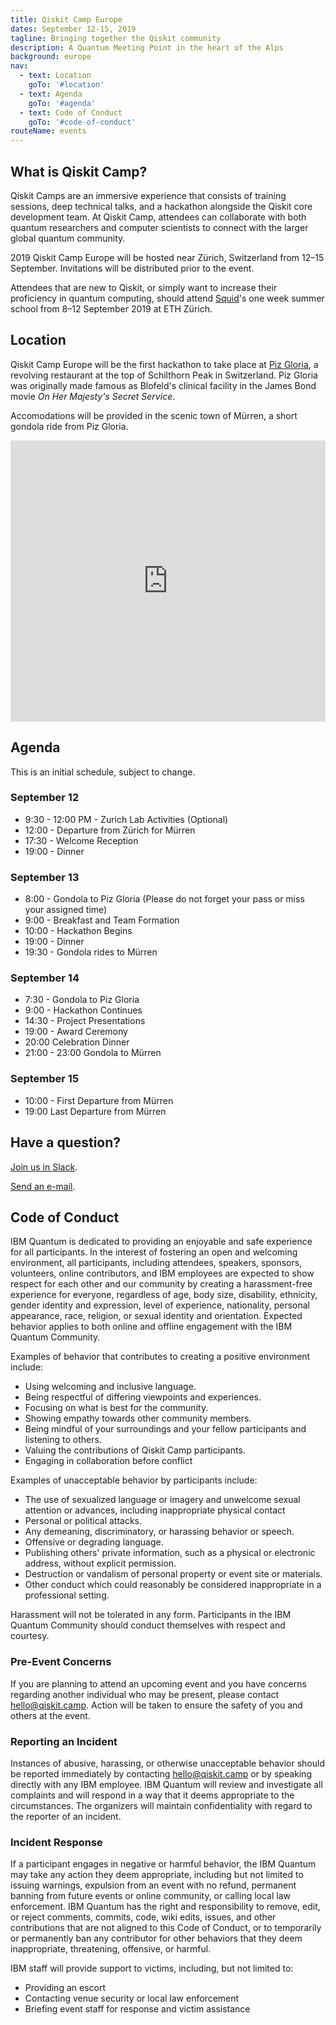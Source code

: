 ```yaml
---
title: Qiskit Camp Europe
dates: September 12-15, 2019
tagline: Bringing together the Qiskit community
description: A Quantum Meeting Point in the heart of the Alps
background: europe
nav:
  - text: Location
    goTo: '#location'
  - text: Agenda
    goTo: '#agenda'
  - text: Code of Conduct
    goTo: '#code-of-conduct'
routeName: events
---
```


## What is Qiskit Camp?

Qiskit Camps are an immersive experience that consists of training sessions, deep technical talks, and a hackathon alongside the Qiskit core development team. At Qiskit Camp, attendees can collaborate with both quantum researchers and computer scientists to connect with the larger global quantum community.

2019 Qiskit Camp Europe will be hosted near Zürich, Switzerland from 12–15 September. Invitations will be distributed prior to the event.

Attendees that are new to Qiskit, or simply want to increase their proficiency in quantum computing, should attend [Squid](https://qid.ethz.ch/)'s one week summer school from 8–12 September 2019 at ETH Zürich.

## Location

Qiskit Camp Europe will be the first hackathon to take place at [Piz Gloria](https://schilthorn.ch/en/Welcome), a revolving restaurant at the top of Schilthorn Peak in Switzerland. Piz Gloria was originally made famous as Blofeld's clinical facility in the James Bond movie _On Her Majesty's Secret Service_.

Accomodations will be provided in the scenic town of Mürren, a short gondola ride from Piz Gloria.

<iframe src="https://www.google.com/maps/embed?pb=!1m14!1m8!1m3!1d43892.612754946545!2d7.850263!3d46.5617639!3m2!1i1024!2i768!4f13.1!3m3!1m2!1s0x478fa0711eae731b%3A0x1d7962d4f9617d61!2sM%C3%BCrren%2C+3825+Lauterbrunnen%2C+Switzerland!5e0!3m2!1sen!2sus!4v1561052610870!5m2!1sen!2sus" width="100%" height="450" frameborder="0" style="border:0" allowfullscreen></iframe>

## Agenda

This is an initial schedule, subject to change.

### September 12

- 9:30 - 12:00 PM - Zurich Lab Activities (Optional)
- 12:00 - Departure from Zürich for Mürren
- 17:30 - Welcome Reception
- 19:00 - Dinner

### September 13

- 8:00 - Gondola to Piz Gloria (Please do not forget your pass or miss your assigned time)
- 9:00 - Breakfast and Team Formation
- 10:00 - Hackathon Begins
- 19:00 - Dinner
- 19:30 - Gondola rides to Mürren

### September 14

- 7:30 - Gondola to Piz Gloria
- 9:00 - Hackathon Continues
- 14:30 - Project Presentations
- 19:00 - Award Ceremony
- 20:00 Celebration Dinner
- 21:00 - 23:00 Gondola to Mürren

### September 15

- 10:00 - First Departure from Mürren
- 19:00 Last Departure from Mürren

## Have a question?

[Join us in Slack](https://qiskit.slack.com/).

[Send an e-mail](mailto:hello@qiskit.camp).

## Code of Conduct

IBM Quantum is dedicated to providing an enjoyable and safe experience for all participants. In the interest of fostering an open and welcoming environment, all participants, including attendees, speakers, sponsors, volunteers, online contributors, and IBM employees are expected to show respect for each other and our community by creating a harassment-free experience for everyone, regardless of age, body size, disability, ethnicity, gender identity and expression, level of experience, nationality, personal appearance, race, religion, or sexual identity and orientation. Expected behavior applies to both online and offline engagement with the IBM Quantum Community.

Examples of behavior that contributes to creating a positive environment include:

- Using welcoming and inclusive language.
- Being respectful of differing viewpoints and experiences.
- Focusing on what is best for the community.
- Showing empathy towards other community members.
- Being mindful of your surroundings and your fellow participants and listening to others.
- Valuing the contributions of Qiskit Camp participants.
- Engaging in collaboration before conflict

Examples of unacceptable behavior by participants include:

- The use of sexualized language or imagery and unwelcome sexual attention or advances, including inappropriate physical contact
- Personal or political attacks.
- Any demeaning, discriminatory, or harassing behavior or speech.
- Offensive or degrading language.
- Publishing others' private information, such as a physical or electronic address, without explicit permission.
- Destruction or vandalism of personal property or event site or materials.
- Other conduct which could reasonably be considered inappropriate in a professional setting.

Harassment will not be tolerated in any form. Participants in the IBM Quantum Community should conduct themselves with respect and courtesy.

### Pre-Event Concerns

If you are planning to attend an upcoming event and you have concerns regarding another individual who may be present, please contact [hello@qiskit.camp](mailto:hello@qiskit.camp). Action will be taken to ensure the safety of you and others at the event.

### Reporting an Incident

Instances of abusive, harassing, or otherwise unacceptable behavior should be reported immediately by contacting [hello@qiskit.camp](mailto:hello@qiskit.camp) or by speaking directly with any IBM employee. IBM Quantum will review and investigate all complaints and will respond in a way that it deems appropriate to the circumstances. The organizers will maintain confidentiality with regard to the reporter of an incident.

### Incident Response

If a participant engages in negative or harmful behavior, the IBM Quantum may take any action they deem appropriate, including but not limited to issuing warnings, expulsion from an event with no refund, permanent banning from future events or online community, or calling local law enforcement. IBM Quantum has the right and responsibility to remove, edit, or reject comments, commits, code, wiki edits, issues, and other contributions that are not aligned to this Code of Conduct, or to temporarily or permanently ban any contributor for other behaviors that they deem inappropriate, threatening, offensive, or harmful.

IBM staff will provide support to victims, including, but not limited to:

- Providing an escort
- Contacting venue security or local law enforcement
- Briefing event staff for response and victim assistance
